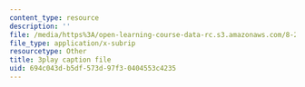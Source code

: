 ```yaml
---
content_type: resource
description: ''
file: /media/https%3A/open-learning-course-data-rc.s3.amazonaws.com/8-286-the-early-universe-fall-2013/694c043db5df573d97f30404553c4235_tJ2AJJMcQXs.vtt
file_type: application/x-subrip
resourcetype: Other
title: 3play caption file
uid: 694c043d-b5df-573d-97f3-0404553c4235
---
```

